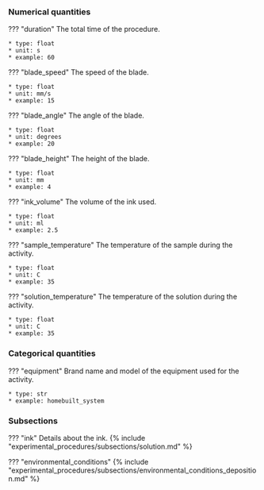 ### Numerical quantities
??? "duration"
    The total time of the procedure. 

    * type: float
    * unit: s
    * example: 60

??? "blade_speed"
    The speed of the blade.

    * type: float
    * unit: mm/s
    * example: 15

??? "blade_angle"
    The angle of the blade.

    * type: float
    * unit: degrees
    * example: 20

??? "blade_height"
    The height of the blade.

    * type: float
    * unit: mm
    * example: 4

??? "ink_volume"
    The volume of the ink used.

    * type: float
    * unit: ml
    * example: 2.5

??? "sample_temperature"
    The temperature of the sample during the activity. 

    * type: float
    * unit: C
    * example: 35

??? "solution_temperature"
    The temperature of the solution during the activity. 

    * type: float
    * unit: C
    * example: 35

### Categorical quantities
??? "equipment"
    Brand name and model of the equipment used for the activity.

    * type: str
    * example: homebuilt_system

### Subsections
??? "ink"
    Details about the ink.
    {% include "experimental_procedures/subsections/solution.md" %} 

??? "environmental_conditions"
    {% include "experimental_procedures/subsections/environmental_conditions_deposition.md" %}      